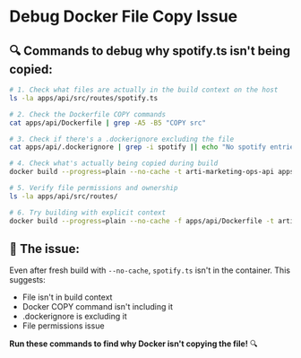 # Debug Docker File Copy Issue

## 🔍 **Commands to debug why spotify.ts isn't being copied:**

```bash
# 1. Check what files are actually in the build context on the host
ls -la apps/api/src/routes/spotify.ts

# 2. Check the Dockerfile COPY commands
cat apps/api/Dockerfile | grep -A5 -B5 "COPY src"

# 3. Check if there's a .dockerignore excluding the file
cat apps/api/.dockerignore | grep -i spotify || echo "No spotify entries in .dockerignore"

# 4. Check what's actually being copied during build
docker build --progress=plain --no-cache -t arti-marketing-ops-api apps/api/ 2>&1 | grep -A10 -B10 "COPY src"

# 5. Verify file permissions and ownership
ls -la apps/api/src/routes/

# 6. Try building with explicit context
docker build --progress=plain --no-cache -f apps/api/Dockerfile -t arti-marketing-ops-api apps/api/
```

## 🎯 **The issue:** 
Even after fresh build with `--no-cache`, `spotify.ts` isn't in the container. This suggests:
- File isn't in build context
- Docker COPY command isn't including it
- .dockerignore is excluding it
- File permissions issue

**Run these commands to find why Docker isn't copying the file!** 🔍
